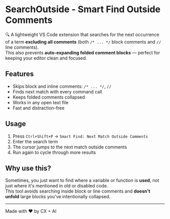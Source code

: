 # SearchOutside - Smart Find Outside Comments

🔍 A lightweight VS Code extension that searches for the next occurrence of a term **excluding all comments** (both `/* ... */` block comments and `//` line comments).  
This also prevents **auto-expanding folded comment blocks** — perfect for keeping your editor clean and focused.

## Features

- Skips block and inline comments: `/* ... */`, `//`
- Finds next match with every command call
- Keeps folded comments collapsed
- Works in any open text file
- Fast and distraction-free

## Usage

1. Press `Ctrl+Shift+P` → `Smart Find: Next Match Outside Comments`
2. Enter the search term
3. The cursor jumps to the next match outside comments
4. Run again to cycle through more results

## Why use this?

Sometimes, you just want to find where a variable or function is **used**, not just where it's mentioned in old or disabled code.  
This tool avoids searching inside block or line comments and **doesn't unfold** large blocks you've intentionally collapsed.

---

Made with ❤️ by CX + AI

